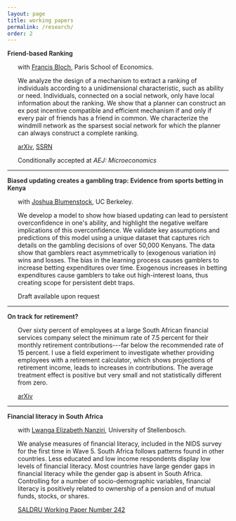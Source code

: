 ```yaml
---
layout: page
title: working papers
permalink: /research/
order: 2
---
```


<style type="text/css" media="screen">
ul {
  list-style-type: none;
}
li {
  margin-top: .1rem;
}
b, strong { font-weight: 600; }
</style>

**Friend-based Ranking**
  - with [Francis Bloch](https://www.sites.google.com/site/francisbloch1/home), Paris School of Economics.

  - We analyze the design of a mechanism to extract a ranking of individuals according to a unidimensional characteristic, such as ability or need. Individuals, connected on a social network, only have local information about the ranking. We show that a planner can construct an ex post incentive compatible and efficient mechanism if and only if every pair of friends has a friend in common. We characterize the windmill network as the sparsest social network for which the planner can always construct a complete ranking.

  - <i class="far fa-file-pdf"></i> [arXiv](https://arxiv.org/pdf/1807.05093.pdf), [SSRN](https://papers.ssrn.com/abstract=3213311)
  - Conditionally accepted at *AEJ: Microeconomics*

  ---

**Biased updating creates a gambling trap: Evidence from sports betting in Kenya**
  - with [Joshua Blumenstock](http://www.jblumenstock.com/), UC Berkeley.

  - We develop a model to show how biased updating can lead to persistent overconfidence in one's ability, and highlight the negative welfare implications of this overconfidence. We validate key assumptions and predictions of this model using a unique dataset that captures rich details on the gambling decisions of over 50,000 Kenyans. The data show that gamblers react asymmetrically to (exogenous variation in) wins and losses. The bias in the learning process causes gamblers to increase betting expenditures over time. Exogenous increases in betting expenditures cause gamblers to take out high-interest loans, thus creating scope for persistent debt traps.

  - <i class="far fa-file-pdf"></i> Draft available upon request

---

**On track for retirement?**

  - Over sixty percent of employees at a large South African financial services company select the minimum rate of 7.5 percent for their monthly retirement contributions---far below the recommended rate of 15 percent. I use a field experiment to investigate whether providing employees with a retirement calculator, which shows projections of retirement income, leads to increases in contributions. The average treatment effect is positive but very small and not statistically different from zero.

  - <i class="far fa-file-pdf"></i> [arXiv](https://arxiv.org/pdf/2005.01692.pdf)

---

**Financial literacy in South Africa**
  - with [Lwanga Elizabeth Nanziri](https://sites.google.com/view/elnanziri), University of Stellenbosch.


  - We analyse measures of financial literacy,  included  in  the  NIDS  survey for the first time in Wave 5. South  Africa  follows  patterns  found  in  other  countries. Less educated and low  income  respondents  display low levels of financial literacy. Most countries have large gender gaps in financial literacy while the  gender  gap  is  absent in  South  Africa.  Controlling  for  a  number  of  socio-demographic  variables,  financial literacy is positively related to ownership of a pension and of mutual funds, stocks, or shares.

  - <i class="far fa-file-pdf"></i>  [SALDRU Working Paper Number 242](http://www.opensaldru.uct.ac.za/bitstream/handle/11090/957/2019_242_Saldruwp.pdf)
